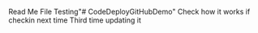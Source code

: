 Read Me File Testing"# CodeDeployGitHubDemo" 
Check how it works if checkin next time
Third time updating it